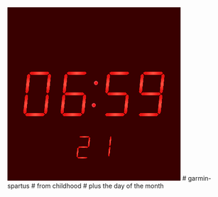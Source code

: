 <img src="/resources/spartus-with-date.png">
# garmin-spartus
# from childhood
# plus the day of the month